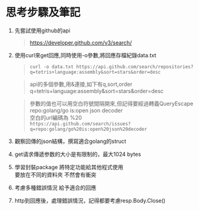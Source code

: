 # 思考步驟及筆記
1. 先嘗試使用github的api
   > https://developer.github.com/v3/search/
2. 使用curl來get回應,同時使用-o參數,將回應存檔紀錄data.txt
   >`curl -o data.txt https://api.github.com/search/repositories?q=tetris+language:assembly&sort=stars&order=desc`

    >api的多個參數,用&連接,如下有q,sort,order \
    q=tetris+language:assembly&sort=stars&order=desc

    >參數的值也可以用空白符號間隔開來,但記得要經過轉義QueryEscape \
    repo:golang/go is:open json decoder \
    空白的url編碼為 %20 \
    `https://api.github.com/search/issues?q=repo:golang/go%20is:open%20json%20decoder`

3. 觀察回傳的json結構，撰寫適合golang的struct
4. get请求傳遞参数的大小是有限制的，最大1024 bytes
5. 學習封裝package 將特定功能給其他程式使用 \
   要放在不同的資料夾 不然會有衝突
6. 考慮多種錯誤情況 給予適合的回應
7. http到回應後，處理錯誤情況，記得都要考慮resp.Body.Close()

   